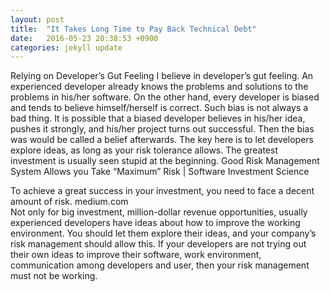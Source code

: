 ```yaml
---
layout: post
title:  "It Takes Long Time to Pay Back Technical Debt"
date:   2016-05-23 20:38:53 +0900
categories: jekyll update
---
```


Relying on Developer’s Gut Feeling
I believe in developer’s gut feeling. An experienced developer already knows the problems and solutions to the problems in his/her software.
On the other hand, every developer is biased and tends to believe himself/herself is correct. Such bias is not always a bad thing. It is possible that a biased developer believes in his/her idea, pushes it strongly, and his/her project turns out successful. Then the bias was would be called a belief afterwards.
The key here is to let developers explore ideas, as long as your risk tolerance allows. The greatest investment is usually seen stupid at the beginning.
Good Risk Management System Allows you Take “Maximum” Risk | Software Investment Science

To achieve a great success in your investment, you need to face a decent amount of risk.
medium.com	
Not only for big investment, million-dollar revenue opportunities, usually experienced developers have ideas about how to improve the working environment. You should let them explore their ideas, and your company’s risk management should allow this.
If your developers are not trying out their own ideas to improve their software, work environment, communication among developers and user, then your risk management must not be working.